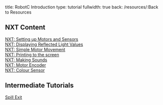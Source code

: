 title: RobotC Introduction
type: tutorial
fullwidth: true
back: /resources/:Back to Resources

## NXT Content
<div class="filebox"><a href="/robotc/nxt-setting-up-motors-and-sensors">NXT: Setting up Motors and Sensors</a></div>
<div class="filebox"><a href="/robotc/nxt-displaying-reflected-light-values">NXT: Displaying Reflected Light Values</a></div>
<div class="filebox"><a href="/robotc/nxt-simple-motor-movement">NXT: Simple Motor Movement</a></div>
<div class="filebox"><a href="/robotc/nxt-printing-to-the-screen">NXT: Printing to the screen</a></div>
<div class="filebox"><a href="/robotc/nxt-making-sounds">NXT: Making Sounds</a></div>
<div class="filebox"><a href="/robotc/nxt-motor-encoder">NXT: Motor Encoder</a></div>
<div class="filebox"><a href="/robotc/nxt-colour-sensor">NXT: Colour Sensor</a></div>

## Intermediate Tutorials
<div class="filebox"><a href="/robotc/spill-exit">Spill Exit</a></div>
